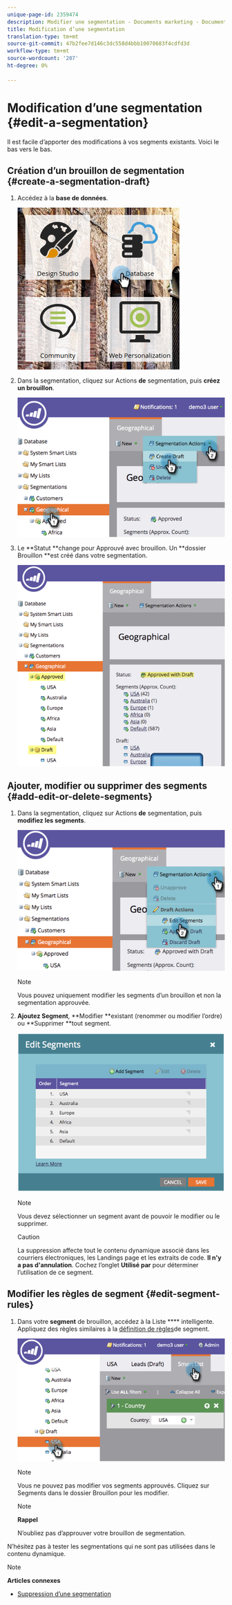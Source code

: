 ```yaml
---
unique-page-id: 2359474
description: Modifier une segmentation - Documents marketing - Documentation du produit
title: Modification d’une segmentation
translation-type: tm+mt
source-git-commit: 47b2fee7d146c3dc558d4bbb10070683f4cdfd3d
workflow-type: tm+mt
source-wordcount: '207'
ht-degree: 0%

---
```



# Modification d’une segmentation {#edit-a-segmentation}

Il est facile d’apporter des modifications à vos segments existants. Voici le bas vers le bas.

## Création d’un brouillon de segmentation {#create-a-segmentation-draft}

1. Accédez à la **base de données**.

   ![](assets/db.png)

1. Dans la segmentation, cliquez sur Actions **de** segmentation, puis **créez un brouillon**.

   ![](assets/two.png)

1. Le **Statut **change pour Approuvé avec brouillon. Un **dossier Brouillon **est créé dans votre segmentation.

   ![](assets/three.png)

## Ajouter, modifier ou supprimer des segments {#add-edit-or-delete-segments}

1. Dans la segmentation, cliquez sur Actions **de** segmentation, puis **modifiez les segments**.

   ![](assets/four.png)

   >[!NOTE]
   >
   >Vous pouvez uniquement modifier les segments d’un brouillon et non la segmentation approuvée.

1. **Ajoutez Segment**, **Modifier **existant (renommer ou modifier l’ordre) ou **Supprimer **tout segment.

   ![](assets/image2014-9-16-9-3a6-3a9.png)

   >[!NOTE]
   >
   >Vous devez sélectionner un segment avant de pouvoir le modifier ou le supprimer.

   >[!CAUTION]
   >
   >La suppression affecte tout le contenu dynamique associé dans les courriers électroniques, les Landings page et les extraits de code. **Il n&#39;y a pas d&#39;annulation**. Cochez l’onglet **Utilisé par** pour déterminer l’utilisation de ce segment.

## Modifier les règles de segment {#edit-segment-rules}

1. Dans votre **segment** de brouillon, accédez à la Liste **** intelligente. Appliquez des règles similaires à la [définition de règles](http://docs.marketo.com/display/public/DOCS/Define+Segment+Rules)de segment.

   ![](assets/image2014-9-16-9-3a6-3a20.png)

   >[!NOTE]
   >
   >Vous ne pouvez pas modifier vos segments approuvés. Cliquez sur Segments dans le dossier Brouillon pour les modifier.

   >[!NOTE]
   >
   >**Rappel**
   >
   >
   >N’oubliez pas d’approuver votre brouillon de segmentation.

N’hésitez pas à tester les segmentations qui ne sont pas utilisées dans le contenu dynamique.

>[!NOTE]
>
>**Articles connexes**
>
>* [Suppression d’une segmentation](delete-a-segmentation.md)

>



